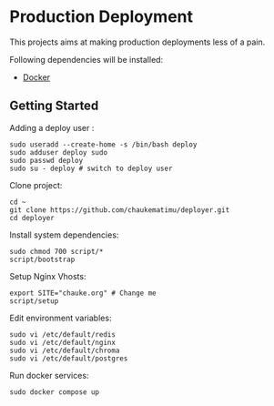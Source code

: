 # Production Deployment

This projects aims at making production deployments less of a pain.

Following dependencies will be installed:

- [Docker](https://docs.docker.com/engine/install/)

## Getting Started

Adding a deploy user :

```shell
sudo useradd --create-home -s /bin/bash deploy
sudo adduser deploy sudo
sudo passwd deploy
sudo su - deploy # switch to deploy user
```

Clone project:

```shell
cd ~
git clone https://github.com/chaukematimu/deployer.git
cd deployer
```

Install system dependencies:

```shell
sudo chmod 700 script/*
script/bootstrap
```

Setup Nginx Vhosts:

```shell
export SITE="chauke.org" # Change me
script/setup
```

Edit environment variables:

```shell
sudo vi /etc/default/redis
sudo vi /etc/default/nginx
sudo vi /etc/default/chroma
sudo vi /etc/default/postgres
```

Run docker services:

```shell
sudo docker compose up
```
